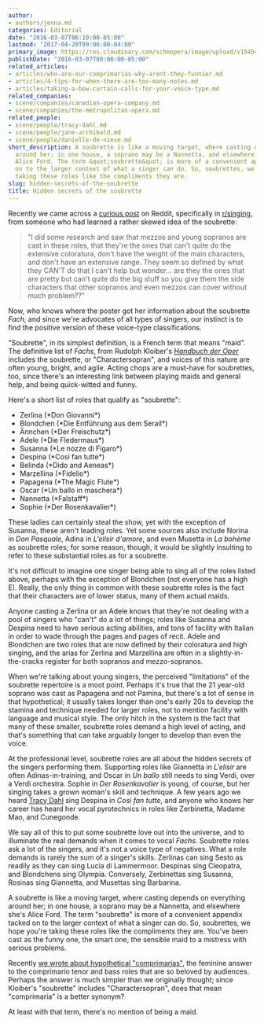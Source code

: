 ```yaml
---
author:
- authors/jenna.md
categories: Editorial
date: "2016-03-07T06:10:00-05:00"
lastmod: "2017-04-20T09:06:00-04:00"
primary_image: https://res.cloudinary.com/schmopera/image/upload/v1545409169/media/webhook-uploads/1492693535109/2017-04-20---Soubrette.jpg.jpg
publishDate: "2016-03-07T08:06:00-05:00"
related_articles:
- articles/who-are-our-comprimarias-why-arent-they-funnier.md
- articles/4-tips-for-when-there-are-too-many-notes.md
- articles/taking-a-bow-curtain-calls-for-your-voice-type.md
related_companies:
- scene/companies/canadian-opera-company.md
- scene/companies/the-metropolitan-opera.md
related_people:
- scene/people/tracy-dahl.md
- scene/people/jane-archibald.md
- scene/people/danielle-de-niese.md
short_description: A soubrette is like a moving target, where casting depends on everything
  around her; in one house, a soprano may be a Nannetta, and elsewhere she&#039;s
  Alice Ford. The term &quot;soubrette&quot; is more of a convenient appendix tacked
  on to the larger context of what a singer can do. So, soubrettes, we hope you&#039;re
  taking these roles like the compliments they are.
slug: hidden-secrets-of-the-soubrette
title: Hidden secrets of the soubrette
---
```


Recently we came across a [curious post](https://www.reddit.com/r/singing/) on Reddit, specifically in [r/singing](https://www.reddit.com/r/singing/), from someone who had learned a rather skewed idea of the soubrette:

>"I did some research and saw that mezzos and young sopranos are cast in these roles, that they're the ones that can't quite do the extensive coloratura, don't have the weight of the main characters, and don't have an extensive range. They seem so defined by what they CAN'T do that I can't help but wonder... are they the ones that are pretty but can't quite do the big stuff so you give them the side characters that other sopranos and even mezzos can cover without much problem??"

Now, who knows where the poster got her information about the soubrette *Fach*, and since we're advocates of all types of singers, our instinct is to find the positive version of these voice-type classifications.

"Soubrette", in its simplest definition, is a French term that means "maid". The definitive list of *Fachs*, from Rudolph Kloiber's [*Handbuch der Oper*](http://www.amazon.co.uk/Handbuch-Oper-Rudolf-Kloiber/dp/3423341327) includes the soubrette, or "Charactersopran", and voices of this nature are often young, bright, and agile. Acting chops are a must-have for soubrettes, too, since there's an interesting link between playing maids and general help, and being quick-witted and funny.

Here's a short list of roles that qualify as "soubrette":

<ul class="nospace">

<li> Zerlina (*Don Giovanni*)
<li> Blondchen (*Die Entführung aus dem Serail*)
<li> Ännchen (*Der Freischutz*)
<li> Adele (*Die Fledermaus*)
<li> Susanna (*Le nozze di Figaro*)
<li> Despina (*Così fan tutte*)
<li> Belinda (*Dido and Aeneas*)
<li> Marzellina (*Fidelio*)
<li> Papagena (*The Magic Flute*)
<li> Oscar (*Un ballo in maschera*)
<li> Nannetta (*Falstaff*)
<li> Sophie (*Der Rosenkavalier*)

</ul>

These ladies can certainly steal the show, yet with the exception of Susanna, these aren't leading roles. Yet some sources also include Norina in *Don Pasquale*, Adina in *L'elisir d'amore*, and even Musetta in *La bohème* as soubrette roles; for some reason, though, it would be slightly insulting to refer to these substantial roles as for a soubrette.

It's not difficult to imagine one singer being able to sing all of the roles listed above, perhaps with the exception of Blondchen (not everyone has a high E). Really, the only thing in common with these soubrette roles is the fact that their characters are of lower status, many of them actual maids.

Anyone casting a Zerlina or an Adele knows that they're not dealing with a pool of singers who "can't" do a lot of things; roles like Susanna and Despina need to have serious acting abilities, and tons of facility with Italian in order to wade through the pages and pages of recit. Adele and Blondchen are two roles that are now defined by their coloratura and high singing, and the arias for Zerlina and Marzellina are often in a slightly-in-the-cracks register for both sopranos and mezzo-sopranos.

When we're talking about young singers, the perceived "limitations" of the soubrette repertoire is a moot point. Perhaps it's true that the 21 year-old soprano was cast as Papagena and not Pamina, but there's a lot of sense in that hypothetical; it usually takes longer than one's early 20s to develop the stamina and technique needed for larger roles, not to mention facility with language and musical style. The only hitch in the system is the fact that many of these smaller, soubrette roles demand a high level of acting, and that's something that can take arguably longer to develop than even the voice. 

At the professional level, soubrette roles are all about the hidden secrets of the singers performing them. Supporting roles like Giannetta in *L'elisir* are often Adinas-in-training, and Oscar in *Un ballo* still needs to sing Verdi, over a Verdi orchestra. Sophie in *Der Rosenkavalier* is young, of course, but her singing takes a grown woman's skill and technique. A few years ago we heard [Tracy Dahl](/scene/people/tracy-dahl/) sing Despina in *Così fan tutte*, and anyone who knows her career has heard her vocal pyrotechnics in roles like Zerbinetta, Madame Mao, and Cunegonde. 

We say all of this to put some soubrette love out into the universe, and to illuminate the real demands when it comes to vocal *Fachs*. Soubrette roles ask a lot of the singers, and it's not a voice type of negatives. What a role demands is rarely the sum of a singer's skills. Zerlinas can sing Sesto as readily as they can sing Lucia di Lammermoor. Despinas sing Cleopatra, and Blondchens sing Olympia. Conversely, Zerbinettas sing Susanna, Rosinas sing Giannetta, and Musettas sing Barbarina.

A soubrette is like a moving target, where casting depends on everything around her; in one house, a soprano may be a Nannetta, and elsewhere she's Alice Ford. The term "soubrette" is more of a convenient appendix tacked on to the larger context of what a singer can do. So, soubrettes, we hope you're taking these roles like the compliments they are. You've been cast as the funny one, the smart one, the sensible maid to a mistress with serious problems.

Recently [we wrote about hypothetical "comprimarias"](/who-are-our-comprimarias-why-arent-they-funnier/), the feminine answer to the comprimario tenor and bass roles that are so beloved by audiences. Perhaps the answer is much simpler than we originally thought; since Kloiber's "soubrette" includes "Charactersopran", does that mean "comprimaria" is a better synonym? 

At least with that term, there's no mention of being a maid.
